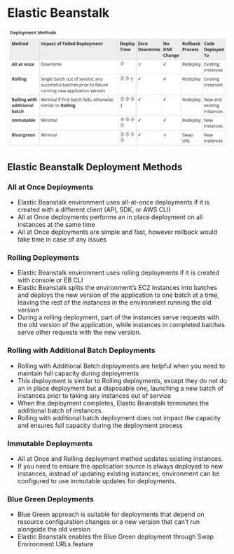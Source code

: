 # Elastic Beanstalk
![See the table](Elastic-Beanstalk-Deployment-Methods.png)
## Elastic Beanstalk Deployment Methods
### All at Once Deployments
* Elastic Beanstalk environment uses all-at-once deployments if it is created with a different client (API, SDK, or AWS CLI)
* All at Once deployments performs an in place deployment on all instances at the same time
* All at Once deployments are simple and fast, however rollback would take time in case of any issues
### Rolling Deployments
* Elastic Beanstalk environment uses rolling deployments if it is created with console or EB CLI
* Elastic Beanstalk splits the environment’s EC2 instances into batches and deploys the new version of the application to one batch at a time, leaving the rest of the instances in the environment running the old version
* During a rolling deployment, part of the instances serve requests with the old version of the application, while instances in completed batches serve other requests with the new version.

### Rolling with Additional Batch Deployments
* Rolling with Additional Batch deployments are helpful when you need to maintain full capacity during deployments
* This deployment is similar to Rolling deployments, except they do not do an in place deployment but a disposable one, launching a new batch of instances prior to taking any instances out of service
* When the deployment completes, Elastic Beanstalk terminates the additional batch of instances.
* Rolling with additional batch deployment does not impact the capacity and ensures full capacity during the deployment process

### Immutable Deployments
* All at Once and Rolling deployment method updates existing instances.
* If you need to ensure the application source is always deployed to new instances, instead of updating existing instances, environment can be configured to use immutable updates for deployments.

### Blue Green Deployments
* Blue Green approach is suitable for deployments that depend on resource configuration changes or a new version that can’t run alongside the old version
* Elastic Beanstalk enables the Blue Green deployment through Swap Environment URLs feature








